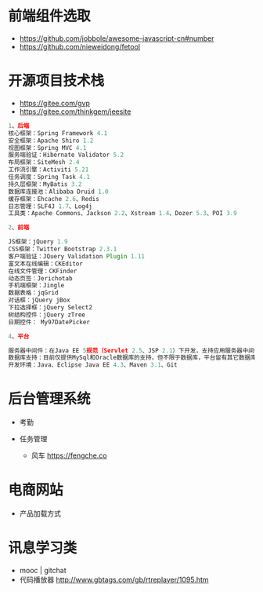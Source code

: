 # 前端组件选取

- <https://github.com/jobbole/awesome-javascript-cn#number>
- <https://github.com/nieweidong/fetool>

# 开源项目技术栈

- <https://gitee.com/gvp>
- <https://gitee.com/thinkgem/jeesite>

```javascript
1、后端
核心框架：Spring Framework 4.1
安全框架：Apache Shiro 1.2
视图框架：Spring MVC 4.1
服务端验证：Hibernate Validator 5.2
布局框架：SiteMesh 2.4
工作流引擎：Activiti 5.21
任务调度：Spring Task 4.1
持久层框架：MyBatis 3.2
数据库连接池：Alibaba Druid 1.0
缓存框架：Ehcache 2.6、Redis
日志管理：SLF4J 1.7、Log4j
工具类：Apache Commons、Jackson 2.2、Xstream 1.4、Dozer 5.3、POI 3.9

2、前端

JS框架：jQuery 1.9
CSS框架：Twitter Bootstrap 2.3.1
客户端验证：JQuery Validation Plugin 1.11
富文本在线编辑：CKEditor
在线文件管理：CKFinder
动态页签：Jerichotab
手机端框架：Jingle
数据表格：jqGrid
对话框：jQuery jBox
下拉选择框：jQuery Select2
树结构控件：jQuery zTree
日期控件： My97DatePicker

4、平台

服务器中间件：在Java EE 5规范（Servlet 2.5、JSP 2.1）下开发，支持应用服务器中间件 有Tomcat 6+、Jboss 7+、WebLogic 10+、WebSphere 8+。
数据库支持：目前仅提供MySql和Oracle数据库的支持，但不限于数据库，平台留有其它数据库支持接口， 你可以很方便的更改为其它数据库，如：SqlServer 2008、MySql 5.5、H2等
开发环境：Java、Eclipse Java EE 4.3、Maven 3.1、Git
```

# 后台管理系统

- 考勤
- 任务管理

  - 风车 <https://fengche.co>

# 电商网站

- 产品加载方式

# 讯息学习类

- mooc | gitchat
- 代码播放器 <http://www.gbtags.com/gb/rtreplayer/1095.htm>
